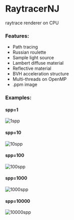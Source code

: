 # RaytracerNJ
raytrace renderer on CPU
### Features:
- Path tracing
- Russian roulette
- Sample light source
- Lambert diffuse material
- Reflective material
- BVH acceleration structure
- Multi-threads on OpenMP
- .ppm image
### Examples:
#### spp=1
![1spp](https://github.com/niji127/RaytracerNJ/assets/152270816/e961883e-7d49-4988-84a2-fbcacd243535)
#### spp=10
![10spp](https://github.com/niji127/RaytracerNJ/assets/152270816/ae28231e-71ae-4b2f-8997-56e1a6ea5cf6)
#### spp=100
![100spp](https://github.com/niji127/RaytracerNJ/assets/152270816/1c3cfbc6-5227-462a-82d9-c1b664324b83)
#### spp=1000
![1000spp](https://github.com/niji127/RaytracerNJ/assets/152270816/1cb93926-49da-484b-95c3-62db04346dcd)
#### spp=10000
![10000spp](https://github.com/niji127/RaytracerNJ/assets/152270816/577435f5-fb33-4605-ba1e-f085a28bb13f)
